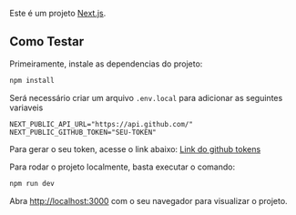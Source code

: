 Este é um projeto [Next.js](https://nextjs.org/).

## Como Testar

Primeiramente, instale as dependencias do projeto:

```bash
npm install
```

Será necessário criar um arquivo `.env.local` para adicionar as seguintes variaveis

```
NEXT_PUBLIC_API_URL="https://api.github.com/"
NEXT_PUBLIC_GITHUB_TOKEN="SEU-TOKEN"
```

Para gerar o seu token, acesse o link abaixo:
[Link do github tokens](https://github.com/settings/tokens)

Para rodar o projeto localmente, basta executar o comando:

```bash
npm run dev
```

Abra [http://localhost:3000](http://localhost:3000) com o seu navegador para visualizar o projeto.